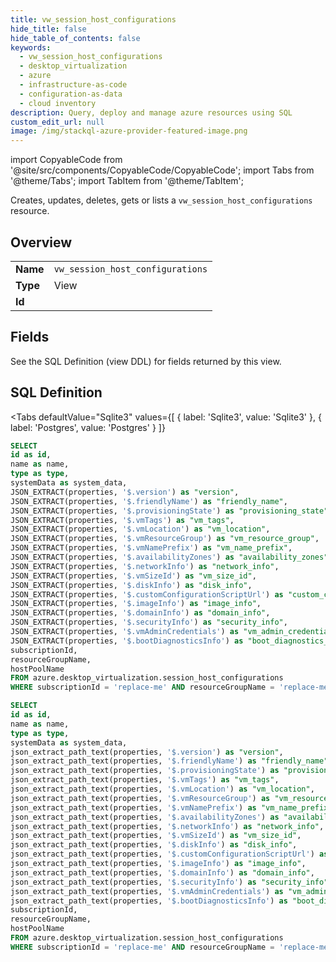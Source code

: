```yaml
--- 
title: vw_session_host_configurations
hide_title: false
hide_table_of_contents: false
keywords:
  - vw_session_host_configurations
  - desktop_virtualization
  - azure
  - infrastructure-as-code
  - configuration-as-data
  - cloud inventory
description: Query, deploy and manage azure resources using SQL
custom_edit_url: null
image: /img/stackql-azure-provider-featured-image.png
---
```


import CopyableCode from '@site/src/components/CopyableCode/CopyableCode';
import Tabs from '@theme/Tabs';
import TabItem from '@theme/TabItem';

Creates, updates, deletes, gets or lists a <code>vw_session_host_configurations</code> resource.

## Overview
<table><tbody>
<tr><td><b>Name</b></td><td><code>vw_session_host_configurations</code></td></tr>
<tr><td><b>Type</b></td><td>View</td></tr>
<tr><td><b>Id</b></td><td><CopyableCode code="azure.desktop_virtualization.vw_session_host_configurations" /></td></tr>
</tbody></table>

## Fields

See the SQL Definition (view DDL) for fields returned by this view.

## SQL Definition

<Tabs
defaultValue="Sqlite3"
values={[
{ label: 'Sqlite3', value: 'Sqlite3' },
{ label: 'Postgres', value: 'Postgres' }
]}
>
<TabItem value="Sqlite3">

```sql
SELECT
id as id,
name as name,
type as type,
systemData as system_data,
JSON_EXTRACT(properties, '$.version') as "version",
JSON_EXTRACT(properties, '$.friendlyName') as "friendly_name",
JSON_EXTRACT(properties, '$.provisioningState') as "provisioning_state",
JSON_EXTRACT(properties, '$.vmTags') as "vm_tags",
JSON_EXTRACT(properties, '$.vmLocation') as "vm_location",
JSON_EXTRACT(properties, '$.vmResourceGroup') as "vm_resource_group",
JSON_EXTRACT(properties, '$.vmNamePrefix') as "vm_name_prefix",
JSON_EXTRACT(properties, '$.availabilityZones') as "availability_zones",
JSON_EXTRACT(properties, '$.networkInfo') as "network_info",
JSON_EXTRACT(properties, '$.vmSizeId') as "vm_size_id",
JSON_EXTRACT(properties, '$.diskInfo') as "disk_info",
JSON_EXTRACT(properties, '$.customConfigurationScriptUrl') as "custom_configuration_script_url",
JSON_EXTRACT(properties, '$.imageInfo') as "image_info",
JSON_EXTRACT(properties, '$.domainInfo') as "domain_info",
JSON_EXTRACT(properties, '$.securityInfo') as "security_info",
JSON_EXTRACT(properties, '$.vmAdminCredentials') as "vm_admin_credentials",
JSON_EXTRACT(properties, '$.bootDiagnosticsInfo') as "boot_diagnostics_info",
subscriptionId,
resourceGroupName,
hostPoolName
FROM azure.desktop_virtualization.session_host_configurations
WHERE subscriptionId = 'replace-me' AND resourceGroupName = 'replace-me' AND hostPoolName = 'replace-me';
```

</TabItem>
<TabItem value="Postgres">

```sql
SELECT
id as id,
name as name,
type as type,
systemData as system_data,
json_extract_path_text(properties, '$.version') as "version",
json_extract_path_text(properties, '$.friendlyName') as "friendly_name",
json_extract_path_text(properties, '$.provisioningState') as "provisioning_state",
json_extract_path_text(properties, '$.vmTags') as "vm_tags",
json_extract_path_text(properties, '$.vmLocation') as "vm_location",
json_extract_path_text(properties, '$.vmResourceGroup') as "vm_resource_group",
json_extract_path_text(properties, '$.vmNamePrefix') as "vm_name_prefix",
json_extract_path_text(properties, '$.availabilityZones') as "availability_zones",
json_extract_path_text(properties, '$.networkInfo') as "network_info",
json_extract_path_text(properties, '$.vmSizeId') as "vm_size_id",
json_extract_path_text(properties, '$.diskInfo') as "disk_info",
json_extract_path_text(properties, '$.customConfigurationScriptUrl') as "custom_configuration_script_url",
json_extract_path_text(properties, '$.imageInfo') as "image_info",
json_extract_path_text(properties, '$.domainInfo') as "domain_info",
json_extract_path_text(properties, '$.securityInfo') as "security_info",
json_extract_path_text(properties, '$.vmAdminCredentials') as "vm_admin_credentials",
json_extract_path_text(properties, '$.bootDiagnosticsInfo') as "boot_diagnostics_info",
subscriptionId,
resourceGroupName,
hostPoolName
FROM azure.desktop_virtualization.session_host_configurations
WHERE subscriptionId = 'replace-me' AND resourceGroupName = 'replace-me' AND hostPoolName = 'replace-me';
```

</TabItem>
</Tabs>
